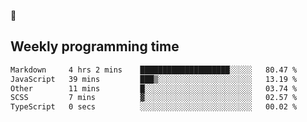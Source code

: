 🐸

## Weekly programming time
<!--START_SECTION:waka-->

```txt
Markdown     4 hrs 2 mins    ████████████████████░░░░░   80.47 %
JavaScript   39 mins         ███▒░░░░░░░░░░░░░░░░░░░░░   13.19 %
Other        11 mins         █░░░░░░░░░░░░░░░░░░░░░░░░   03.74 %
SCSS         7 mins          ▓░░░░░░░░░░░░░░░░░░░░░░░░   02.57 %
TypeScript   0 secs          ░░░░░░░░░░░░░░░░░░░░░░░░░   00.02 %
```

<!--END_SECTION:waka-->
